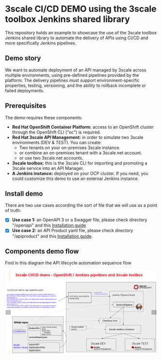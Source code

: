 # 3scale CI/CD DEMO using the 3scale toolbox Jenkins shared library
This repository holds an example to showcase the use of the 3scale toolbox Jenkins shared library to automate the delivery of APIs using CI/CD and more specifically Jenkins pipelines.

##  Demo story
We want to automate deployment of an API managed by 3scale across multiple environments, using pre-defined pipelines provided by the platform. The delivery pipelines must support environment-specific properties, testing, versioning, and the ability to rollback incomplete or failed deployments.

## Prerequisites

The demo requires these components:

   - **Red Hat OpenShift Container Platform:** access to an OpenShift cluster through the OpenShift CLI ("oc") is required.
   - **Red Hat 3scale API Management:** in order to simulate two 3scale environments (DEV & TEST). You can create:
       - Two tenants on your on-premises 3scale instance. 
       - or combine an on-premises tenant with a 3scale.net account.
       - or use two 3scale.net accounts. 
   - **3scale toolbox:** this is the 3scale CLI for importing and promoting a 3scale service into an API Manager.
   - **A Jenkins instance:** deployed on your OCP cluster. If you need, you could customize this demo to use an external Jenkins instance.

## Install demo
There are two use cases according the sort of file that we will use as a point of truth:
- [x] **Use case 1:** an OpenAPI 3 or a Swagger file, please check directory "/openapi" and this [Installation guide](openapi/README.md)
- [x] **Use case 2:** an API Product yaml file, please check directory "/apiproduct" and this [Installation guide](apiproduct/README.md). 

## Components demo flow
Find in this diagram the API lifecycle automation sequence flow 

![](docs/3scalecicddemo.png)

